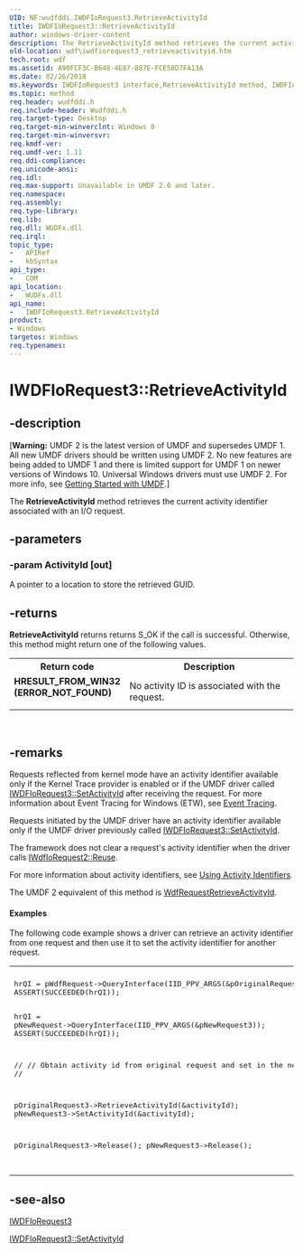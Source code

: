 ```yaml
---
UID: NF:wudfddi.IWDFIoRequest3.RetrieveActivityId
title: IWDFIoRequest3::RetrieveActivityId
author: windows-driver-content
description: The RetrieveActivityId method retrieves the current activity identifier associated with an I/O request.
old-location: wdf\iwdfiorequest3_retrieveactivityid.htm
tech.root: wdf
ms.assetid: A90FCF3C-B648-4E97-887E-FCE58D7FA13A
ms.date: 02/26/2018
ms.keywords: IWDFIoRequest3 interface,RetrieveActivityId method, IWDFIoRequest3.RetrieveActivityId, IWDFIoRequest3::RetrieveActivityId, RetrieveActivityId, RetrieveActivityId method, RetrieveActivityId method,IWDFIoRequest3 interface, umdf.iwdfiorequest3_retrieveactivityid, wdf.iwdfiorequest3_retrieveactivityid, wudfddi/IWDFIoRequest3::RetrieveActivityId
ms.topic: method
req.header: wudfddi.h
req.include-header: Wudfddi.h
req.target-type: Desktop
req.target-min-winverclnt: Windows 8
req.target-min-winversvr: 
req.kmdf-ver: 
req.umdf-ver: 1.11
req.ddi-compliance: 
req.unicode-ansi: 
req.idl: 
req.max-support: Unavailable in UMDF 2.0 and later.
req.namespace: 
req.assembly: 
req.type-library: 
req.lib: 
req.dll: WUDFx.dll
req.irql: 
topic_type:
-	APIRef
-	kbSyntax
api_type:
-	COM
api_location:
-	WUDFx.dll
api_name:
-	IWDFIoRequest3.RetrieveActivityId
product:
- Windows
targetos: Windows
req.typenames: 
---
```


# IWDFIoRequest3::RetrieveActivityId


## -description


<p class="CCE_Message">[<b>Warning:</b> UMDF 2 is the latest version of UMDF and supersedes UMDF 1.  All new UMDF drivers should be written using UMDF 2.  No new features are being added to UMDF 1 and there is limited support for UMDF 1 on newer versions of Windows 10.  Universal Windows drivers must use UMDF 2.  For more info, see <a href="https://docs.microsoft.com/windows-hardware/drivers/wdf/getting-started-with-umdf-version-2">Getting Started with UMDF</a>.]


   The 
  <b>RetrieveActivityId</b> method retrieves the current activity identifier associated with an I/O request.


## -parameters




### -param ActivityId [out]

A pointer to a location to store the retrieved GUID.


## -returns



<b>RetrieveActivityId</b> returns returns S_OK if the call is successful. Otherwise, this method might return one of the following values.

<table>
<tr>
<th>Return code</th>
<th>Description</th>
</tr>
<tr>
<td width="40%">
<dl>
<dt><b>HRESULT_FROM_WIN32   (ERROR_NOT_FOUND)</b></dt>
</dl>
</td>
<td width="60%">
No activity ID is associated with the request.

</td>
</tr>
</table>
 




## -remarks



Requests reflected from kernel mode have an activity identifier available only if the Kernel Trace provider is enabled or if the UMDF driver called <a href="https://msdn.microsoft.com/57CB3CED-FE46-4A74-9E23-82640B7EF1DC">IWDFIoRequest3::SetActivityId</a> after receiving the request. For more information about Event Tracing for Windows (ETW), see <a href="https://msdn.microsoft.com/3de69436-671b-46a2-8d92-4eb3af2a4233">Event Tracing</a>.

Requests initiated by the UMDF driver have an activity identifier available only if the UMDF driver previously called  <a href="https://msdn.microsoft.com/57CB3CED-FE46-4A74-9E23-82640B7EF1DC">IWDFIoRequest3::SetActivityId</a>.

The framework does not clear a request's activity identifier when the driver calls <a href="https://msdn.microsoft.com/library/windows/hardware/ff559048">IWdfIoRequest2::Reuse</a>.

For more information about activity identifiers, see <a href="https://msdn.microsoft.com/2B70953F-5192-4654-9506-6A84373D20B4">Using Activity Identifiers</a>.

The UMDF 2 equivalent of this method is <a href="https://msdn.microsoft.com/library/windows/hardware/dn265621">WdfRequestRetrieveActivityId</a>.


#### Examples

The following code example shows a driver can retrieve an  activity identifier from one request and then use it to set the activity identifier for another request.

<div class="code"><span codelanguage=""><table>
<tr>
<th></th>
</tr>
<tr>
<td>
<pre>hrQI = pWdfRequest-&gt;QueryInterface(IID_PPV_ARGS(&amp;pOriginalRequest3));
ASSERT(SUCCEEDED(hrQI));

hrQI = pNewRequest-&gt;QueryInterface(IID_PPV_ARGS(&amp;pNewRequest3));
ASSERT(SUCCEEDED(hrQI));

//
// Obtain activity id from original request and set in the new one
//

pOriginalRequest3-&gt;RetrieveActivityId(&amp;activityId);
pNewRequest3-&gt;SetActivityId(&amp;activityId);

pOriginalRequest3-&gt;Release();
pNewRequest3-&gt;Release();

</pre>
</td>
</tr>
</table></span></div>



## -see-also




<a href="https://msdn.microsoft.com/library/windows/hardware/hh451337">IWDFIoRequest3</a>



<a href="https://msdn.microsoft.com/57CB3CED-FE46-4A74-9E23-82640B7EF1DC">IWDFIoRequest3::SetActivityId</a>
 

 

